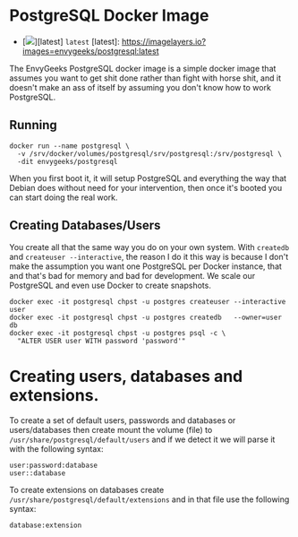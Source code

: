 # PostgreSQL Docker Image

* [![](https://badge.imagelayers.io/envygeeks/postgresql:latest.svg)][latest] `latest`
[latest]:   https://imagelayers.io?images=envygeeks/postgresql:latest

The EnvyGeeks PostgreSQL docker image is a simple docker image that assumes
you want to get shit done rather than fight with horse shit, and it doesn't make
an ass of itself by assuming you don't know how to work PostgreSQL.

## Running

```shell
docker run --name postgresql \
  -v /srv/docker/volumes/postgresql/srv/postgresql:/srv/postgresql \
  -dit envygeeks/postgresql
```

When you first boot it, it will setup PostgreSQL and everything the way that
Debian does without need for your intervention, then once it's booted you can
start doing the real work.

## Creating Databases/Users

You create all that the same way you do on your own system. With `createdb`
and `createuser --interactive`, the reason I do it this way is because I don't
make the assumption you want one PostgreSQL per Docker instance, that and
that's bad for memory and bad for development.  We scale our PostgreSQL
and even use Docker to create snapshots.

```shell
docker exec -it postgresql chpst -u postgres createuser --interactive user
docker exec -it postgresql chpst -u postgres createdb   --owner=user  db
docker exec -it postgresql chpst -u postgres psql -c \
  "ALTER USER user WITH password 'password'"
```

# Creating users, databases and extensions.

To create a set of default users, passwords and databases or users/databases
then create mount the volume (file) to `/usr/share/postgresql/default/users` and
if we detect it we will parse it with the following syntax:

```
user:password:database
user::database
```

To create extensions on databases create
`/usr/share/postgresql/default/extensions` and in that file use the following
syntax:

```
database:extension
```
